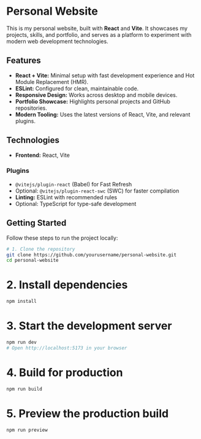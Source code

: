 # Personal Website

This is my personal website, built with **React** and **Vite**. It showcases my projects, skills, and portfolio, and serves as a platform to experiment with modern web development technologies.

## Features

- **React + Vite:** Minimal setup with fast development experience and Hot Module Replacement (HMR).  
- **ESLint:** Configured for clean, maintainable code.  
- **Responsive Design:** Works across desktop and mobile devices.  
- **Portfolio Showcase:** Highlights personal projects and GitHub repositories.  
- **Modern Tooling:** Uses the latest versions of React, Vite, and relevant plugins.

## Technologies

- **Frontend:** React, Vite

### Plugins

- `@vitejs/plugin-react` (Babel) for Fast Refresh  
- Optional: `@vitejs/plugin-react-swc` (SWC) for faster compilation  
- **Linting:** ESLint with recommended rules  
- Optional: TypeScript for type-safe development

## Getting Started

Follow these steps to run the project locally:

```bash
# 1. Clone the repository
git clone https://github.com/yourusername/personal-website.git
cd personal-website
```

# 2. Install dependencies
```bash
npm install
```

# 3. Start the development server
```bash
npm run dev
# Open http://localhost:5173 in your browser
```

# 4. Build for production
```bash
npm run build
```

# 5. Preview the production build
```bash
npm run preview
```
